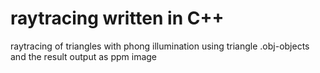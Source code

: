 # raytracing written in C++
raytracing of triangles with phong illumination using triangle .obj-objects and the result output as ppm image
